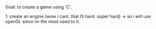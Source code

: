 Goal:
    to create a game using 'C'.
    
1: create an engine.(wow i cant. that IS hard. super hard)
-> so i will use openGL since im the most used to it.
